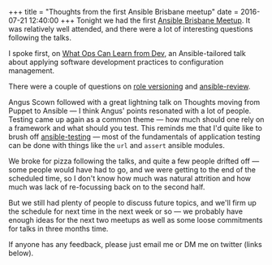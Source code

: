 +++
title = "Thoughts from the first Ansible Brisbane meetup"
date = 2016-07-21 12:40:00
+++
Tonight we had the first [Ansible Brisbane Meetup](https://www.meetup.com/en-AU/Ansible-Brisbane/).
It was relatively well attended, and there were a lot of interesting questions following the talks.

I spoke first, on [What Ops Can Learn from Dev](/ansible-brisbane-07-2016/#/),
an Ansible-tailored talk about applying software development practices to configuration management.

There were a couple of questions on
[role versioning](/2015/04/03/worked-example-of-versioning.html)
and [ansible-review](/2016/06/28/announcing-ansible-review.html).

Angus Scown followed with a great lightning talk on Thoughts moving from Puppet to Ansible &mdash; I think
Angus' points resonated with a lot of people. Testing came up again as a common theme &mdash; how much
should one rely on a framework and what should you test. This reminds me that I'd quite like to
brush off [ansible-testing](https://github.com/willthames/ansible-testing) &mdash; most of the fundamentals
of application testing can be done with things like the `url` and `assert` ansible modules.

We broke for pizza following the talks, and quite a few people drifted off &mdash; some people would have
had to go, and we were getting to the end of the scheduled time, so I don't know how much was natural
attrition and how much was lack of re-focussing back on to the second half.

But we still had plenty of people to discuss future topics, and we'll firm up the schedule for next
time in the next week or so &mdash; we probably have enough ideas for the next two meetups as well as some
loose commitments for talks in three months time.

If anyone has any feedback, please just email me or DM me on twitter (links below).
